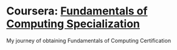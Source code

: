 # Coursera: [Fundamentals of Computing Specialization](https://www.coursera.org/specializations/fundamentalscomputing2)
My journey of obtaining Fundamentals of Computing Certification
